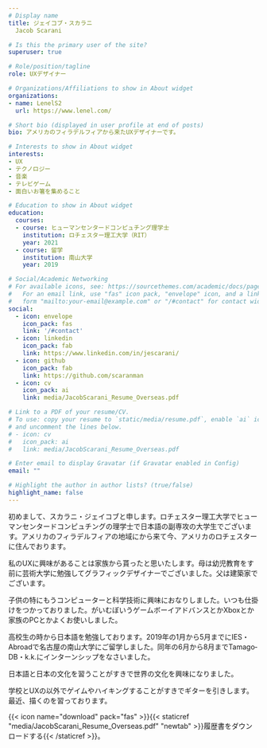 ```yaml
---
# Display name
title: ジェイコブ・スカラニ
  Jacob Scarani

# Is this the primary user of the site?
superuser: true

# Role/position/tagline
role: UXデザイナー

# Organizations/Affiliations to show in About widget
organizations:
- name: LenelS2
  url: https://www.lenel.com/

# Short bio (displayed in user profile at end of posts)
bio: アメリカのフィラデルフィアから来たUXデザイナーです。

# Interests to show in About widget
interests:
- UX
- テクノロジー
- 音楽
- テレビゲーム
- 面白いお箸を集めること

# Education to show in About widget
education:
  courses:
  - course: ヒューマンセンタードコンピュチング理学士
    institution: ロチェスター理工大学（RIT）
    year: 2021
  - course: 留学
    institution: 南山大学
    year: 2019

# Social/Academic Networking
# For available icons, see: https://sourcethemes.com/academic/docs/page-builder/#icons
#   For an email link, use "fas" icon pack, "envelope" icon, and a link in the
#   form "mailto:your-email@example.com" or "/#contact" for contact widget.
social:
  - icon: envelope
    icon_pack: fas
    link: '/#contact'
  - icon: linkedin
    icon_pack: fab
    link: https://www.linkedin.com/in/jescarani/
  - icon: github
    icon_pack: fab
    link: https://github.com/scaranman
  - icon: cv
    icon_pack: ai
    link: media/JacobScarani_Resume_Overseas.pdf

# Link to a PDF of your resume/CV.
# To use: copy your resume to `static/media/resume.pdf`, enable `ai` icons in `params.toml`, 
# and uncomment the lines below.
# - icon: cv
#   icon_pack: ai
#   link: media/JacobScarani_Resume_Overseas.pdf

# Enter email to display Gravatar (if Gravatar enabled in Config)
email: ""

# Highlight the author in author lists? (true/false)
highlight_name: false
---
```


初めまして、スカラニ・ジェイコブと申します。ロチェスター理工大学でヒューマンセンタードコンピュチングの理学士で日本語の副専攻の大学生でございます。アメリカのフィラデルフィアの地域にから来て今、アメリカのロチェスターに住んでおります。

私のUXに興味があることは家族から貰ったと思いたします。母は幼児教育をす前に芸術大学に勉強してグラフィックデザイナーでございました。父は建築家でございます。

子供の特にもうコンピューターと科学技術に興味におなりしました。いつも仕掛けをつかっておりました。がいむぼいうゲームボーイアドバンスとかXboxとか家族のPCとかよくお使いしました。

高校生の時から日本語を勉強しております。2019年の1月から5月までにIES・Abroadで名古屋の南山大学にご留学しました。同年の6月から8月までTamago‐DB・k.k.にインターンシップをなさいました。

日本語と日本の文化を習うことがすきで世界の文化を興味になりました。

学校とUXの以外でゲイムやハイキングすることがすきでギターを引きします。最近、描くのを習っております。

{{< icon name="download" pack="fas" >}}{{< staticref "media/JacobScarani_Resume_Overseas.pdf" "newtab" >}}履歴書をダウンロードする{{< /staticref >}}。
